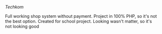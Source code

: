 *Techkom*

Full working shop system without payment. Project in 100% PHP, so it's not the best option. Created for school project. Looking wasn't matter, so it's not looking good

